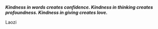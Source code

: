 _**Kindness in words creates confidence. Kindness in thinking creates profoundness. Kindness in giving creates love.**_

Laozi